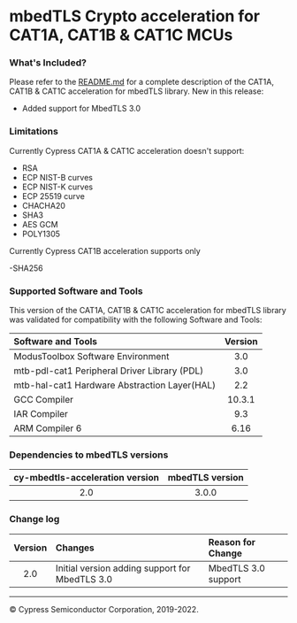 # mbedTLS Crypto acceleration for CAT1A, CAT1B & CAT1C MCUs

### What's Included?
Please refer to the [README.md](./README.md) for a complete description of the CAT1A, CAT1B & CAT1C acceleration for mbedTLS library.
New in this release:

* Added support for MbedTLS 3.0

### Limitations
Currently Cypress CAT1A & CAT1C acceleration doesn't support:

- RSA
- ECP NIST-B curves
- ECP NIST-K curves
- ECP 25519 curve
- CHACHA20
- SHA3
- AES GCM
- POLY1305

Currently Cypress CAT1B acceleration supports only

-SHA256


### Supported Software and Tools
This version of the CAT1A, CAT1B & CAT1C acceleration for mbedTLS library was validated for compatibility with the following Software and Tools:

| Software and Tools                                      | Version   |
| :---                                                    | :-------: |
| ModusToolbox Software Environment                       | 3.0       |
| mtb-pdl-cat1  Peripheral Driver Library (PDL)           | 3.0       |
| mtb-hal-cat1 Hardware Abstraction Layer(HAL)            | 2.2       |
| GCC Compiler                                            | 10.3.1 |
| IAR Compiler                                            | 9.3       |
| ARM Compiler 6                                          | 6.16      |

### Dependencies to mbedTLS versions
| cy-mbedtls-acceleration version                         | mbedTLS version |
| :---:                                                   | :----:  |
| 2.0 												  | 3.0.0   |


### Change log

| Version |	Changes                                       | Reason for Change |
| :----:  |	:---                                          | :----             |
| 2.0   |	Initial version adding support for MbedTLS 3.0 | MbedTLS 3.0 support |


---
© Cypress Semiconductor Corporation, 2019-2022.
